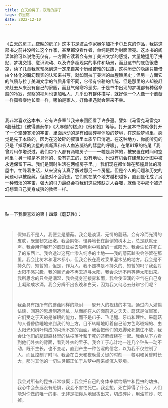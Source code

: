 ```yaml
---
title: 白天的房子，夜晚的房子
tags: 竹里馆
date: 2022-12-10
---
```


<br/>

《[白天的房子，夜晚的房子](https://book.douban.com/subject/27131538/)》这本书是波兰作家奥尔加托卡尔丘克的作品，我挑这部书之前并没听过这个作家，甚至都没看作者，单纯是因为封面漂亮。这本书的阅读体验可以说绝无仅有。一方面它读着会有拉丁美洲文学的感觉，大量地运用了拼贴、梦境交错、意识流动、以及许多超现实的事件和场景，而且这书的底色很悲凉，读了几章我就预感到这一定来自某个历经苦难的民族，这种历史的隐痛只能借由个体化的魔幻现实的认知来书写，就如同拉丁美洲的血腥殖民史；但另一方面它的气质与拉丁美洲文学的气质非常不同，它带有农耕的传统、但是那里的人却被赶来赶去从来没有自己的家园，而且气候寒冷恶劣，于是书中出现的梦境都有种宿命般的冷寂，观察的视角也更加私人、几乎没有群体描写，就好像一个人像一个蘑菇一样孤零零地长着一样，哪怕是家人，好像相遇就会带来不幸。

<br/>

我非常喜欢这本书，它有许多章节我来来回回看了许多遍。譬如《马雷克马雷克》《蘑菇性》《彼得迪泰尔》《大麻做的糕点》《他和她》等等。打开这本书你就像打开了一个坚硬寒冷的宇宙，里面运动的是有如破碎星体般的梦境，在这些梦境里，感觉是先于本质的，因为在这破碎的叙事里本质早已消逝。在这种地方，你能听见的只是「掉落的流星的嘶嘶声和令人血液凝结的彗星的呼啸」。在第81章的结尾「我曾对玛尔塔说过，我们每个人都有两幢房子——一幢是具体的，被安置在时间和空间里；另一幢是不具体的、没有完工的，没有地址、也没有机会在建筑设计图中被永远保留下来。我们是同时生活在两幢房子里。」 我们现在都忙碌在那幢具体的房屋中，忙碌着生活，从来没有认真了解过那另一个房屋。但是个人的问题和历史的问题可以被隐藏，但绝对不会消逝，它们就在某个地方越积越多，直到显化成了另一种暗淡的宇宙，强大的引力最终会将我们这些残缺之人吞噬，就像书中那个被迫幻想着自己变身成狼的教师一样。

---

<br/>

贴一下我很喜欢的第十四章《蘑菇性》：

<br/>

> 假如我不是人，我便会是蘑菇。我会是淡漠、无情的蘑菇，会有冷而光滑的皮肤，既坚韧又细嫩。我会阴郁、怪异地长在翻倒的树木上，总是默默无声。我会用伸展开的蘑菇趾尖去吸吮树中残留的一点阳光。我会生长在死亡了的东西上。我会透过这死亡渗入纯净的土地——我的蘑菇趾尖会停留在那里。我会比树木和灌木都小，但我会长在高过浆果灌木丛的地方。我会是不持久的、短暂的，但是，作为人，我不照样是不持久的、短暂的吗？我会对太阳不感兴趣，我的目光会不再去追寻太阳，我会永远不再等待太阳出来。我所思念的只会是潮湿，我会挺身迎接雾和雨，我会使湿润的空气在自己身上凝聚成水滴。我会分辨不出夜晚和白天，因为我又何必去分辨它们呢？ 
>
> <br/>
>
> 我会具有跟所有的蘑菇同样的能耐——躲开人的视线的本领。通过向人灌输怯懦、回避的思想制造混乱，从而能在人的面前逃之夭夭。蘑菇是催眠家，它们受之于天的是催眠的能力，而不是爪子、飞毛腿、牙齿和理性。采蘑菇的人昏昏欲睡地来到我们的上方，目不转睛地盯着自己前方色彩斑斓的、由太阳光和树叶构成的闪烁不定的画面。我会把他们的双脚死死拖住不放，我会让他们的腿跟森林里的枯枝落叶和干死的苔藓缠绕在一起。我会从下方看到他们外衣的背面，看到外衣的里子。我会工于心计地一连几个钟头一动不动，既不生长，也不变老，直到产生一种苦涩的信念，以为我不仅控制了人，而且控制了时间。我会在白天和夜晚最关键的时刻——黎明和黄昏时长大，那时其他的一切生灵都正忙于从梦中醒来或沉入梦境。 
>
> <br/>
>
> 我会对所有的昆虫非常慷慨；我会把自己的身体奉献给蜗牛和昆虫的幼虫。我心中会永远没有恐惧，我会不害怕死亡。我会想，死亡算得了什么，人们能对你做的唯一的事，无非是把你从地里拔出来，切成碎片，用油煎炒，吃掉。